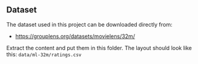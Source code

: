 ## Dataset
The dataset used in this project can be downloaded directly from: 
- https://grouplens.org/datasets/movielens/32m/

Extract the content and put them in this folder. The layout should look like this: `data/ml-32m/ratings.csv`
